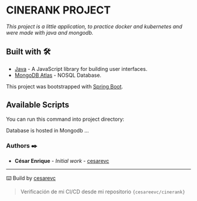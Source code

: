 # CINERANK PROJECT

_This project is a little application, to practice docker and kubernetes and were made with java and mongodb._


## Built with 🛠️

* [Java](https://www.java.com/es/) - A JavaScript library for building user interfaces.
* [MongoDB Atlas](https://www.mongodb.com/) - NOSQL Database.

This project was bootstrapped with [Spring Boot](https://spring.io/projects/spring-boot).


## Available Scripts

You can run this command into project directory:



Database is hosted in Mongodb ...

### Authors ✒️

* **César Enrique** - *Initial work* - [cesarevc](https://github.com/cesarevc)

---

⌨️ Build by [cesarevc](https://github.com/cesarevc)
>Verificación de mi CI/CD desde mi repositorio `{cesareevc/cinerank}`

